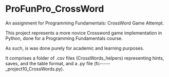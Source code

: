 # ProFunPro_CrossWord
An assignment for Programming Fundamentals: CrossWord Game Attempt.

This project represents a more novice Crossword game implementation in Python, done for a Programming Fundamentals course.

As such, is was done purely for academic and learning purposes.

It comprises a folder of .csv files (CrossWords_helpers) representing hints, saves, and the table format, and a .py file (fc-----_project10_CrossWords.py).
